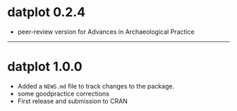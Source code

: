 # datplot 0.2.4

* peer-review version for Advances in Archaeological Practice

---
# datplot 1.0.0

* Added a `NEWS.md` file to track changes to the package.
* some goodpractice corrections
* First release and submission to CRAN
